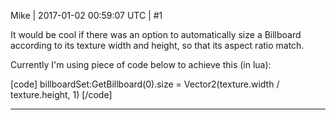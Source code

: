 Mike | 2017-01-02 00:59:07 UTC | #1

It would be cool if there was an option to automatically size a Billboard according to its texture width and height, so that its aspect ratio match.

Currently I'm using piece of code below to achieve this (in lua):

[code]
billboardSet:GetBillboard(0).size = Vector2(texture.width / texture.height, 1)
[/code]

-------------------------

